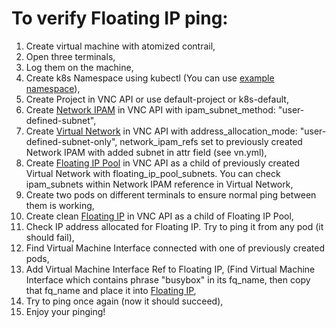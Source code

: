 # To verify Floating IP ping:

1. Create virtual machine with atomized contrail,
2. Open three terminals,
3. Log them on the machine,
4. Create k8s Namespace using kubectl (You can use [example namespace](examples/namespace.json)),
5. Create Project in VNC API or use default-project or k8s-default,
6. Create [Network IPAM](examples/ipam.yml) in VNC API with ipam_subnet_method: "user-defined-subnet",
7. Create [Virtual Network](examples/vn.yml) in VNC API with address_allocation_mode: "user-defined-subnet-only",
   network_ipam_refs set to previously created Network IPAM with added subnet in attr field
   (see vn.yml),
8. Create [Floating IP Pool](examples/f-ip-pool.yml) in VNC API as a child of previously created
   Virtual Network with floating_ip_pool_subnets. You can check ipam_subnets within
   Network IPAM reference in Virtual Network,
9. Create two pods on different terminals to ensure normal ping between them is
   working,
10. Create clean [Floating IP](examples/f-ip.yml) in VNC API as a child of Floating IP Pool,
11. Check IP address allocated for Floating IP. Try to ping it from any pod
    (it should fail),
12. Find Virtual Machine Interface connected with one of previously created pods,
13. Add Virtual Machine Interface Ref to Floating IP,
    (Find Virtual Machine Interface which contains phrase "busybox" in its fq_name, then copy
    that fq_name and place it into [Floating IP](examples/f-ip-ref.yml),
14. Try to ping once again (now it should succeed),
15. Enjoy your pinging!

